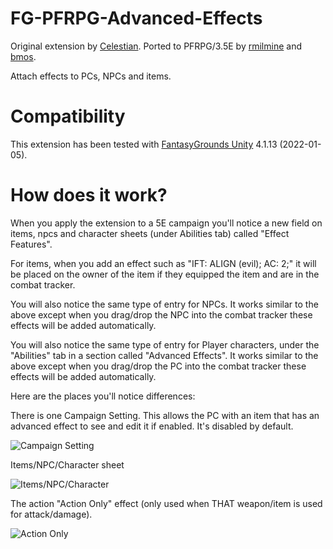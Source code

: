 # FG-PFRPG-Advanced-Effects
Original extension by [Celestian](https://www.fantasygrounds.com/forums/member.php?54726-celestian). Ported to PFRPG/3.5E by [rmilmine](https://www.fantasygrounds.com/forums/member.php?215591-rmilmine) and [bmos](https://www.fantasygrounds.com/forums/member.php?194283-bmos).

Attach effects to PCs, NPCs and items.

# Compatibility
This extension has been tested with [FantasyGrounds Unity](https://www.fantasygrounds.com/home/FantasyGroundsUnity.php) 4.1.13 (2022-01-05).

# How does it work?
When you apply the extension to a 5E campaign you'll notice a new field on items, npcs and character sheets (under Abilities tab) called "Effect Features".

For items, when you add an effect such as "IFT: ALIGN (evil); AC: 2;" it will be placed on the owner of the item if they equipped the item and are in the combat tracker.

You will also notice the same type of entry for NPCs. It works similar to the above except when you drag/drop the NPC into the combat tracker these effects will be added automatically.

You will also notice the same type of entry for Player characters, under the "Abilities" tab in a section called "Advanced Effects". It works similar to the above except when you drag/drop the PC into the combat tracker these effects will be added automatically.

Here are the places you'll notice differences:

There is one Campaign Setting. This allows the PC with an item that has an advanced effect to see and edit it if enabled. It's disabled by default.

![Campaign Setting](https://i.imgur.com/NQpeOQo.png)

Items/NPC/Character sheet

![Items/NPC/Character](https://i.imgur.com/YJSiz0X.png)

The action "Action Only" effect (only used when THAT weapon/item is used for attack/damage).

![Action Only](https://i.imgur.com/QzwZaqx.png)
